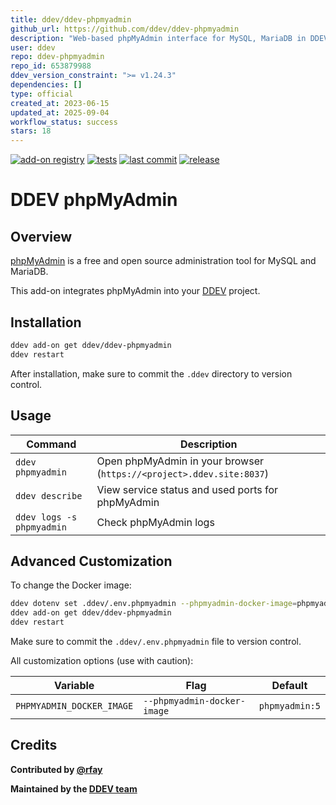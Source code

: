 ```yaml
---
title: ddev/ddev-phpmyadmin
github_url: https://github.com/ddev/ddev-phpmyadmin
description: "Web-based phpMyAdmin interface for MySQL, MariaDB in DDEV"
user: ddev
repo: ddev-phpmyadmin
repo_id: 653879988
ddev_version_constraint: ">= v1.24.3"
dependencies: []
type: official
created_at: 2023-06-15
updated_at: 2025-09-04
workflow_status: success
stars: 18
---
```


[![add-on registry](https://img.shields.io/badge/DDEV-Add--on_Registry-blue)](https://addons.ddev.com)
[![tests](https://github.com/ddev/ddev-phpmyadmin/actions/workflows/tests.yml/badge.svg?branch=main)](https://github.com/ddev/ddev-phpmyadmin/actions/workflows/tests.yml?query=branch%3Amain)
[![last commit](https://img.shields.io/github/last-commit/ddev/ddev-phpmyadmin)](https://github.com/ddev/ddev-phpmyadmin/commits)
[![release](https://img.shields.io/github/v/release/ddev/ddev-phpmyadmin)](https://github.com/ddev/ddev-phpmyadmin/releases/latest)

# DDEV phpMyAdmin

## Overview

[phpMyAdmin](https://www.phpmyadmin.net/) is a free and open source administration tool for MySQL and MariaDB.

This add-on integrates phpMyAdmin into your [DDEV](https://ddev.com/) project.

## Installation

```bash
ddev add-on get ddev/ddev-phpmyadmin
ddev restart
```

After installation, make sure to commit the `.ddev` directory to version control.

## Usage

| Command | Description |
| ------- | ----------- |
| `ddev phpmyadmin` | Open phpMyAdmin in your browser (`https://<project>.ddev.site:8037`) |
| `ddev describe` | View service status and used ports for phpMyAdmin |
| `ddev logs -s phpmyadmin` | Check phpMyAdmin logs |

## Advanced Customization

To change the Docker image:

```sh
ddev dotenv set .ddev/.env.phpmyadmin --phpmyadmin-docker-image=phpmyadmin:5
ddev add-on get ddev/ddev-phpmyadmin
ddev restart
```

Make sure to commit the `.ddev/.env.phpmyadmin` file to version control.

All customization options (use with caution):

| Variable | Flag | Default |
| -------- | ---- | ------- |
| `PHPMYADMIN_DOCKER_IMAGE` | `--phpmyadmin-docker-image` | `phpmyadmin:5` |

## Credits

**Contributed by [@rfay](https://github.com/rfay)**

**Maintained by the [DDEV team](https://ddev.com/support-ddev/)**
